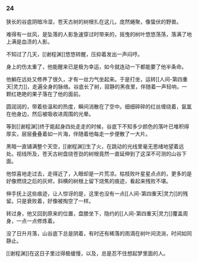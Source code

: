 ### 24

狭长的谷底阴暗冷湿，苍天古树的树根扎在这儿，庞然蜷聚，像蛰伏的野兽。

难得有一丝风，是坠落的人影急速穿过时带来的，摇曳的树叶悠悠荡荡，落满了地上满是血渍的人影。

不知过了几天，[[谢程渊]]悠悠转醒，压抑着发出一声闷哼。

身上的伤太重了，他能醒来已是极为幸运，如今就连动一下都能要了他半条命。

他躺在远处又修养了很久，才有一丝力气坐起来。于是打坐，运转[[人间-第四重天|灵力]]，走遍全身的脉络。谷底长了树，寂静的黑夜里，伴随着一声轻响，一颗红艳艳的果子落在了他的面前。

圆润润的，带着些温和的热度，瞬间消散在了空中。细细碎碎的红丝缠绕着，氤氲在他身边，然后被吸收进周围的光晕。

等到[[谢程渊]]终于能起身四处走走的时候，谷底下不知多少颜色的落叶已堆积得厚实，层层叠叠着如一片海，伴随着他每走一步便散了一大片。

黑暗一直铺满整个天空，[[谢程渊]]生了火，在跳动的光线里毫无思绪地望着远处。视线所及，苍天古树盘绕苍劲的树根竟然一直延伸到了这深不可测的山谷下面。

他惊喜地走过去，走得近了，入眼却是一片荒凉。枯枝败叶星星点点的，更多的是好像燃烧之后的灰烬，斜横的树根上留下烧焦的痕迹，看起来残败不堪。

伸手抚上这些痕迹，让人惊讶的是，这里也没有一点[[人间-第四重天|灵力]]的残留。只是衰败着，好像被掏空了一样。

转过身，他又回到原来的位置，盘膝坐下，隐约的[[人间-第四重天|灵力]]覆盖周身，一点一点修炼着。

没了日升月落，山谷底下总是阴着，有时还有稀落的雨滴在树叶间流淌，时间如同静止。

[[谢程渊]]在这日子里过得极缓慢，以及，总是忍不住想起梦里面的人。